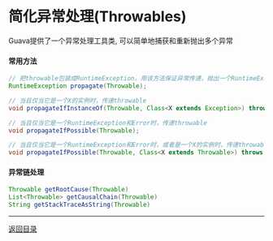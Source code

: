 简化异常处理(Throwables)
===
Guava提供了一个异常处理工具类, 可以简单地捕获和重新抛出多个异常

#### 常用方法

```java
// 把throwable包装成RuntimeException，用该方法保证异常传递，抛出一个RuntimeException异常  
RuntimeException propagate(Throwable); 

// 当且仅当它是一个X的实例时，传递throwable  
void propagateIfInstanceOf(Throwable, Class<X extends Exception>) throws X;

// 当且仅当它是一个RuntimeException和Error时，传递throwable  
void propagateIfPossible(Throwable); 

// 当且仅当它是一个RuntimeException和Error时，或者是一个X的实例时，传递throwable  
void propagateIfPossible(Throwable, Class<X extends Throwable>) throws X;
```

#### 异常链处理
```java  
Throwable getRootCause(Throwable)  
List<Throwable> getCausalChain(Throwable) 
String getStackTraceAsString(Throwable)  
```

------
[返回目录](README.md)
